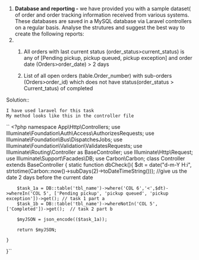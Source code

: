 1. **Database and reporting -** we have provided you with a sample dataset( of order and order tracking information received from various systems. These databases are saved in a MySQL database via Laravel controllers on a regular basis. Analyse the strutures and suggest the best way to create the following reports: 
2. 
    1. All orders with last current status (order_status>current_status) is any of [Pending pickup, pickup queued, pickup exception] and order date (Orders>order_date) > 2 days
    
    2. List of all open orders (table.Order_number) with sub-orders (Orders>order_id) which does not have status(order_status > Current_tatus) of completed
   
 Solution::
 
    I have used laravel for this task 
    My method looks like this in the controller file
    
  ``  <?php
namespace App\Http\Controllers;
use Illuminate\Foundation\Auth\Access\AuthorizesRequests;
use Illuminate\Foundation\Bus\DispatchesJobs;
use Illuminate\Foundation\Validation\ValidatesRequests;
use Illuminate\Routing\Controller as BaseController;
use Illuminate\Http\Request;
use Illuminate\Support\Facades\DB;
use Carbon\Carbon;
class Controller extends BaseController
{
    static function dbCheck(){
        $dt = date("d-m-Y H:i", strtotime(Carbon::now()->subDays(2)->toDateTimeString())); //give us the date 2 days before the current date
        
        $task_1a = DB::table('tbl_name')->where('COL 6','<',$dt)->whereIn('COL 5', ['Pending pickup', 'pickup queued', 'pickup exception'])->get(); // task 1 part a
        $task_1b = DB::table('tbl_name')->whereNotIn('COL 5', ['Completed'])->get();  // task 2 part b
        
        $myJSON = json_encode(($task_1a));

        return $myJSON;
       
    }
}``
